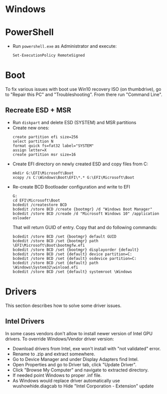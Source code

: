 Windows
=======

PowerShell
==========
- Run `powershell.exe` as Administrator and execute:
  ```
  Set-ExecutionPolicy RemoteSigned
  ```

Boot
====
To fix various issues with boot use Win10 recovery ISO (on thumbdrive), go to
"Repair this PC" and "Troubleshooting". From there run "Command Line".

Recreate ESD + MSR
------------------
- Run `diskpart` and delete ESD (SYSTEM) and MSR partitions
- Create new ones:
  ```
  create partition efi size=256
  select partition N
  format quick fs=fat32 label="SYSTEM"
  assign letter=X
  create partition msr size=16
  ```
- Create EFI directory on newly created ESD and copy files from C:
  ``` dos
  mkdir G:\EFI\Microsoft\Boot
  xcopy /s C:\Windows\Boot\EFI\*.* G:\EFI\Microsoft\Boot
  ```
- Re-create BCD Bootloader configuration and write to EFI
  ```
  G:
  cd EFI\Microsoft\Boot
  bcdedit /createstore BCD
  bcdedit /store BCD /create {bootmgr} /d "Windows Boot Manager"
  bcdedit /store BCD /creade /d "Microsoft Windows 10" /application osloader
  ```
  That will return GUID of entry. Copy that and do following commands:
  ```
  bcdedit /store BCD /set {bootmgr} default GUID
  bcdedit /store BCD /set {bootmgr} path \EFI\Microsoft\Boot\bootmgfw.efi
  bcdedit /store BCD /set {bootmgr} displayorder {default}
  bcdedit /store BCD /set {default} device partition=C:
  bcdedit /store BCD /set {default} osdevice partition=C:
  bcdedit /store BCD /set {default} path \Windows\System32\winload.efi
  bcdedit /store BCD /set {default} systemroot \Windows
  ```

Drivers
=======
This section describes how to solve some driver issues.

Intel Drivers
-------------
In some cases vendors don't allow to install newer version of Intel GPU
drivers. To override Windows/Vendor driver version:

- Download drivers from Intel, exe won't install with "not validated" error.
- Rename to .zip and extract somewhere.
- Go to Device Manager and under Display Adapters find Intel.
- Open Properties and go to Driver tab, click "Update Driver".
- Click "Browse My Computer" and navigate to extracted directory.
- If needed point Windows to proper .inf file.
- As Windows would replace driver automatically use wushowhide.diagcab to
  Hide "Intel Corporation - Extension" update
